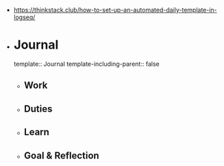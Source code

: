 - https://thinkstack.club/how-to-set-up-an-automated-daily-template-in-logseq/
- # Journal
  template:: Journal
  template-including-parent:: false
	- ## Work
	- ## Duties
	- ## Learn
	- ## Goal & Reflection